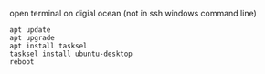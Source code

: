 open terminal on digial ocean (not in ssh windows command line)
```
apt update
apt upgrade
apt install tasksel
tasksel install ubuntu-desktop
reboot
```